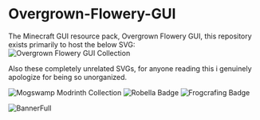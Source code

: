 # Overgrown-Flowery-GUI
The Minecraft GUI resource pack, Overgrown Flowery GUI, this repository exists primarily to host the below SVG:  
![Overgrown Flowery GUI Collection](https://github.com/user-attachments/assets/7f312747-d602-4561-bfff-d0102ea837ee)  

Also these completely unrelated SVGs, for anyone reading this i genuinely apologize for being so unorganized.

![Mogswamp Modrinth Collection](https://github.com/user-attachments/assets/a7966614-f599-4a78-be17-51551e91cbdf)
![Robella Badge](https://github.com/user-attachments/assets/d67c9646-f6dd-4fc4-84b2-acbed6c9e247)
![Frogcrafing Badge](https://github.com/user-attachments/assets/cb81cb53-3755-40e6-9a74-96a2321be8af)

![BannerFull](https://github.com/user-attachments/assets/620d2b38-144b-41fb-b285-27778715fc97)
